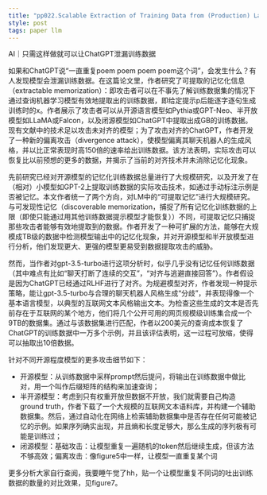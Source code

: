 ```yaml
---
title: "pp022.Scalable Extraction of Training Data from (Production) Language Models"
style: post
tags: paper llm 
---
```


AI｜只需这样做就可以让ChatGPT泄漏训练数据

如果和ChatGPT说“一直重复poem poem poem poem这个词”，会发生什么？有人发现模型会泄漏训练数据。在这篇论文里，作者研究了可提取的记忆化信息（extractable memorization）：即攻击者可以在不事先了解训练数据集的情况下通过查询机器学习模型有效地提取出的训练数据，即给定提示p后能逐字逐句生成训练时的x。作者展示了攻击者可以从开源语言模型如Pythia或GPT-Neo、半开放模型如LLaMA或Falcon，以及闭源模型如ChatGPT中提取出成GB的训练数据。现有文献中的技术足以攻击未对齐的模型；为了攻击对齐的ChatGPT，作者开发了一种新的偏离攻击（divergence attack），使模型偏离其聊天机器人的生成风格，并以比正常表现时高150倍的速率给出训练数据。该方法表明，实际攻击可以恢复比以前预想的更多的数据，并揭示了当前的对齐技术并未消除记忆化现象。

先前研究已经对开源模型的记忆化训练数据总量进行了大规模研究，以及开发了在（相对）小模型如GPT-2上提取训练数据的实际攻击技术，如通过手动标注示例是否被记忆。本文作者统一了两个方向，对LM中的“可提取记忆”进行大规模研究。与可发现性记忆（discoverable memorization，捕捉了所有记忆化训练数据的上限（即使只能通过用其他训练数据提示模型才能恢复））不同，可提取记忆只捕捉那些攻击者能够有效地提取到的数据。作者开发了一种可扩展的方法，能够在大规模成TB级的数据中检测模型输出中的记忆化现象，并对开源模型和半开放模型进行分析，他们发现更大、更强的模型更易受到数据提取攻击的威胁。

然而，当作者对gpt-3.5-turbo进行这项分析时，似乎几乎没有记忆任何训练数据（其中难点有比如“聊天打断了连续的交互”，“对齐与逃避直接回答”）。作者假设是因为ChatGPT已经通过RLHF进行了对齐。为规避模型对齐，作者发现一种提示策略，能让gpt-3.5-turbo与合理的聊天机器人风格生成“分歧”，并表现得像一个基本语言模型，以典型的互联网文本风格输出文本。为检查这些生成的文本是否先前存在于互联网的某个地方，他们将几个公开可用的网页规模级训练集合成一个9TB的数据集。通过与该数据集进行匹配，作者以200美元的查询成本恢复了ChatGPT的训练数据中一万多个示例，并且该评估表明，这一过程可放缩，使得可以抽取出10倍数据。

针对不同开源程度模型的更多攻击细节如下：

- 开源模型：从训练数据中采样prompt然后提问，将输出在训练数据中做比对，用一个叫作后缀矩阵的结构来加速查询；
- 半开源模型：考虑到只有权重开放但数据不开放，我们就需要自己构造ground truth，作者下载了一个大规模的互联网文本语料库，并构建一个辅助数据集。然后，通过自动化在网络上检索辅助数据集中是否存在任何可能被记忆的示例。如果序列确实出现，并且熵和长度足够大，那么生成的序列极有可能是训练过；
- 闭源模型：基础攻击：让模型重复一遍随机的token然后继续生成，但该方法不够高效；偏离攻击：像figure5中一样，让模型一直重复某个词

更多分析大家自行查阅，我要睡午觉了hh，贴一个让模型重复不同词的吐出训练数据的数量的对比效果，见figure7。
